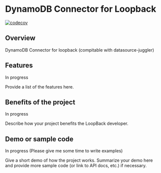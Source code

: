 # DynamoDB Connector for Loopback  
[![codecov](https://codecov.io/gh/SwipeX/PokeMate/branch/master/graph/badge.svg)](https://codecov.io/gh/UnisonoInc/loopback-connector-dynamodb)
## Overview

DynamoDB Connector for loopback (compitable with datasource-juggler) 

## Features

In progress

Provide a list of the features here.

## Benefits of the project

In progress

Describe how your project benefits the LoopBack developer.

## Demo or sample code

In progress (Please give me some time to write examples)

Give a short demo of how the project works.
Summarize your demo here and provide more sample code (or link to API docs, etc.) if necessary.
